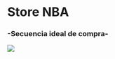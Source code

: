 # Store NBA

### -Secuencia ideal de compra-

[![](https://media3.giphy.com/media/taSTDwRma5bdUCZRvQ/giphy.gif?cid=790b76119c6d1bbbcf96d0d1575deee2c79b878474ffb775&rid=giphy.gif&ct=g)](https://media3.giphy.com/media/taSTDwRma5bdUCZRvQ/giphy.gif?cid=790b76119c6d1bbbcf96d0d1575deee2c79b878474ffb775&rid=giphy.gif&ct=g)
